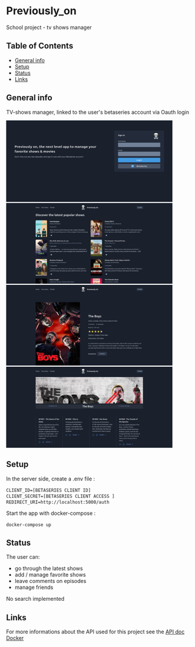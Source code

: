 <div>
  <h1 align="">Previously_on</h1>
  <p align="">School project - tv shows manager</p>
</div>

## Table of Contents

* [General info](#general-info)
* [Setup](#setup)
* [Status](#status)
* [Links](#links)


## General info
TV-shows manager, linked to the user's betaseries account via Oauth login

<p float="left" >
  <img height="220px" width="450px" src="https://github.com/Ph-lo/Previously_on/blob/main/screen1.png" />
  <img width="450px" src="https://github.com/Ph-lo/Previously_on/blob/main/screen2.png" />
  <img width="450px" src="https://github.com/Ph-lo/Previously_on/blob/main/screen3.png" />
  <img width="450px" src="https://github.com/Ph-lo/Previously_on/blob/main/screen4.png" />
</p>


## Setup
In the server side, create a .env file :
``` .env
CLIENT_ID=[BETASERIES CLIENT ID]
CLIENT_SECRET=[BETASERIES CLIENT ACCESS ]
REDIRECT_URI=http://localhost:5000/auth
```
Start the app with docker-compose :
``` shell
docker-compose up
```

## Status

The user can:
* go through the latest shows
* add / manage favorite shows
* leave comments on episodes
* manage friends

No search implemented

## Links
For more informations about the API used for this project see the [API doc](https://www.betaseries.com/en/api/)<br />
[Docker](https://docs.docker.com/get-started/)
